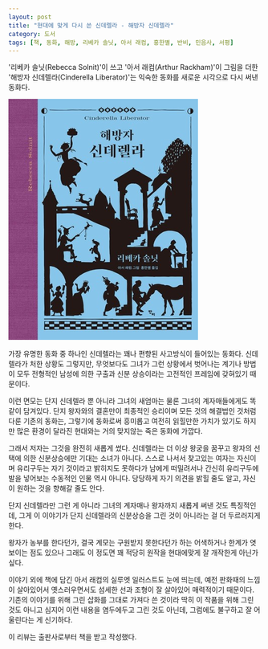 ```yaml
---
layout: post
title: "현대에 맞게 다시 쓴 신데렐라 - 해방자 신데렐라"
category: 도서
tags: [책, 동화, 해방, 리베카 솔닛, 아서 래컴, 홍한별, 반비, 민음사, 서평]
---
```


'리베카 솔닛(Rebecca Solnit)'이 쓰고
'아서 래컴(Arthur Rackham)'이 그림을 더한
'해방자 신데렐라(Cinderella Liberator)'는
익숙한 동화를 새로운 시각으로 다시 써낸 동화다.

![표지](/images/cinderella-liberator-book-h480.jpg)

가장 유명한 동화 중 하나인 신데렐라는 꽤나 편향된 사고방식이 들어있는 동화다.
신데렐라가 처한 상황도 그렇지만,
무엇보다도 그녀가 그런 상황에서 벗어나는 계기나 방법이
모두 전형적인 남성에 의한 구출과 신분 상승이라는 고전적인 프레임에 갖혀있기 때문이다.

이런 면모는 단지 신데렐라 뿐 아니라
그녀의 새엄마는 물론 그녀의 계자매들에게도 똑같이 담겨있다.
단지 왕자와의 결혼만이 최종적인 승리이며 모든 것의 해결법인 것처럼 다룬 기존의 동화는,
그렇기에 동화로써 흥미롭고 여전히 읽힐만한 가치가 있기도 하지만
많은 환경이 달라진 현대와는 거의 맞지않는 죽은 동화에 가깝다.

그래서 저자는 그것을 완전히 새롭게 썼다.
신데렐라는 더 이상 왕궁을 꿈꾸고 왕자의 선택에 의한 신분상승에만 기대는 소녀가 아니다.
스스로 나서서 찾고있는 여자는 자신이며 유리구두는 자기 것이라고 밝히지도 못하다가
남에게 떠밀려서나 간신히 유리구두에 발을 넣어보는 수동적인 인물 역시 아니다.
당당하게 자기 의견을 밝힐 줄도 알고,
자신이 원하는 것을 향해갈 줄도 안다.

단지 신데렐라만 그런 게 아니라
그녀의 계자매나 왕자까지 새롭게 써낸 것도 특징적인데,
그게 이 이야기가 단지 신데렐라의 신분상승을 그린 것이 아니라는 걸 더 두르러지게 한다.

왕자가 농부를 한다던가,
결국 계모는 구원받지 못한다던가 하는
어색하거나 한계가 엿보이는 점도 있으나
그래도 이 정도면 꽤 적당히 원작을 현대에맞게 잘 개작한게 아닌가 싶다.

이야기 외에 책에 담긴 아서 래컴의 실루엣 일러스트도 눈에 띄는데,
예전 판화때의 느낌이 살아있어서 옛스러우면서도
섬세한 선과 조형이 잘 살아있어 매력적이기 때문이다.
기존의 이야기를 위해 그린 삽화를 그대로 가져다 쓴 것이라
딱히 이 작품을 위해 그린 것도 아니고
심지어 이런 내용을 염두에두고 그린 것도 아닌데,
그럼에도 불구하고 잘 어울린다는 게 신기하다.



<div class="im im-info">
이 리뷰는 출판사로부터 책을 받고 작성했다.
</div>
